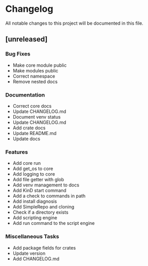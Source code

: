 # Changelog

All notable changes to this project will be documented in this file.

## [unreleased]

### Bug Fixes

- Make core module public
- Make modules public
- Correct namespace
- Remove nested docs

### Documentation

- Correct core docs
- Update CHANGELOG.md
- Document venv status
- Update CHANGELOG.md
- Add crate docs
- Update README.md
- Update docs

### Features

- Add core run
- Add get_os to core
- Add logging to core
- Add file getter with glob
- Add venv management to docs
- Add KinD start command
- Add a check to commands in path
- Add install diagnosis
- Add SimpleRepo and cloning
- Check if a directory exists
- Add scripting engine
- Add run command to the script engine

### Miscellaneous Tasks

- Add package fields for crates
- Update version
- Add CHANGELOG.md

<!-- generated by git-cliff -->
